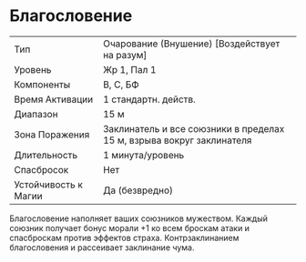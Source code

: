 
# Благословение

| | |
|---|---|
|Тип|Очарование (Внушение) [Воздействует на разум]|
|Уровень| Жр 1, Пал 1|
|Компоненты| В, С, БФ|
|Время Активации| 1 стандартн. действ.|
|Диапазон| 15 м|
|Зона Поражения| Заклинатель и все союзники в пределах 15 м, взрыва вокруг заклинателя|
|Длительность| 1 минута/уровень|
|Спасбросок| Нет|
|Устойчивость к Магии| Да (безвредно)|

Благословение наполняет ваших союзников мужеством. Каждый союзник получает бонус морали +1 ко всем броскам атаки и спасброскам против эффектов страха. Контрзаклинанием благословения и рассеивает заклинание чума.